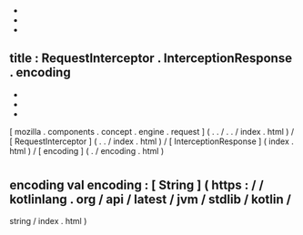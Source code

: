 -
-
-
title
:
RequestInterceptor
.
InterceptionResponse
.
encoding
-
-
-
-
[
mozilla
.
components
.
concept
.
engine
.
request
]
(
.
.
/
.
.
/
index
.
html
)
/
[
RequestInterceptor
]
(
.
.
/
index
.
html
)
/
[
InterceptionResponse
]
(
index
.
html
)
/
[
encoding
]
(
.
/
encoding
.
html
)
#
encoding
val
encoding
:
[
String
]
(
https
:
/
/
kotlinlang
.
org
/
api
/
latest
/
jvm
/
stdlib
/
kotlin
/
-
string
/
index
.
html
)
